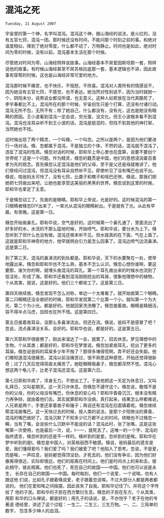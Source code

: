 # 混沌之死

`Tuesday, 21 August 2007`

宇宙里的第一个神，名字叫混沌。混沌这个神，据山海经的说法，是火红的，没
有五官七窍，混沌一团。那时候还没有时间，不能问那个时刻之前的事。和绝对
温度相似，降到了绝对零度，什么都不动了，万物静止。时间也是如此，绝对时
间为零的时候，没有以前。混沌基本生活在那个时候。

尽管绝对时间为零，山海经照样说故事。山海经基本不屌爱因斯坦那一套，照样
说他的故事。有时候山海经甚至不屌苏格拉底那一套，基本逻辑也不讲，因此故
事有穿帮的时候。这也是山海经非常可爱的地方。

混沌那时候不痛苦，也不快乐，不恼怒，不欣喜。混沌对人类所有的情感说不，
因为她没有五官七窍，不感觉，也不表达。她当然对性别说不，因为当时就她一
个，阴阳未分，说男说女都没所谓，也无意义。这种人如若放在当代真酷死了，
李宇春都比不上。混沌所在的那个时候，宇宙创生只是个打算，还没有付诸行动。
混沌无所不包，无所不有；除了她自己，什么都没有，没有光，这也是她没有眼
睛的原因。王小波看到混沌一定会说，穷光蛋，没文化。但王小波根本看不到混
沌。混沌也没耳朵听不到王小波的话。混沌是挺混的，但找不到其他的神打架，
当然她也不找。

这时候出现了两个精灵，一个叫倏，一个叫忽。之所以是两个，是因为他们要进
行一场对话。倏、忽都属于混沌，不是独立的个体，不然的话，混沌就不混沌了，
违反了混沌的性质。倏忽对话的时候，耶和华上帝心里也在盘算，说要不要创个
世界呢？这是一个问题。作为精灵，倏忽的籍贯是中国，他们的思想浸润着百善
孝为先的观念。首先倏忽认定混沌是他们的父母，至于是父还是母就难讲了。他
们曾经问过混沌，但混沌没有耳朵自然听不见，即使听见了没有嘴巴也说不出。
倏说，咱爸妈太可怜了，没有七窍，比聋子和瞎子和哑巴还惨。倏说，那我们把
她把七窍凿出来吧，让她也能享受这美丽的黑黑的世界。倏忽说到这里的时候，
耶和华也拿定了主意。

于是倏忽动工了。先凿的是眼睛。耶和华上帝说，光是好的。这时候混沌的第一
只眼睛被倏忽DIY出来了，一束光从混沌的眼睛射出。于是就有了光。从此有早
晨，有夜晚。这是第一日。

倏忽开始凿鼻孔。耶和华说，空气是好的。这时候第一个鼻孔通了，里面流出了
好多好的水，水流的不那么猛地时候，开始喷气。耶和华说，要分水为上下。倏
忽听到了但什么也没有做。混沌还根本听不见。但水就真的在下面，气在上面了。
这就是耶和华神奇的地方，他早就明白引力是怎么回事了。混沌边喷气边流鼻涕。
这是第二日。

到了第三天，混沌的鼻涕流的到处都是。耶和华说，天下的水要聚在一处，使旱
地露出来。倏忽和耶和华也不怎么熟，基本不怎么认识。倏忽心想你谁啊，要这
要那，谁欠你的啊，就埋头凿混沌的耳孔。第一个耳孔凿出来的时候水也流到了
低洼处，形成了海。耶和华还看到混沌刚刚挖出的耳屎，很象他理想中的植物，
个从其类，就说，这是好的。他们三个都收工了。这是第三日。

第四天继续凿。倏忽发现不怎么对称，单边一个太难看了。就开始凿第二个眼睛。
第二只眼睛还没全凿好的时候，耶和华发现第二个比第一个小，就叫第一个为大
光，第二个为小光。都是好的。他就回家洗洗睡了。倏忽接着凿。眼睛是精细活，
容不得半点马虎，加班也在所不惜。这是第四日。

第五日接着凿耳朵，没那么多鼻涕流出，但还在流。倏说，爸妈不是感冒了吧？
忽说，流点鼻涕没关系，会好的。耶和华也说，都是好的。这是第五日。

第六天耶和华很疲倦了，刚出来溜达了一会，就累了。回去休息。梦见理想中的
生物，个从其类；都是好的，耶和华在梦里说。倏忽加紧凿耳孔，挖出了更多的
耳屎。倏忽说爸妈的耳屎多少年不掏了？那得多堵得慌啊，弄不好还会失聪。他
们哪知道混沌很痛苦。混沌以前没痛苦过，很不熟悉这种感觉，开始还觉得很新
奇；过了几天后觉得简直太痛苦了。她眨眼睛吸鼻子，倏忽都浑然不觉。混沌心
想这两个龟儿子，比老子混沌还混沌。这是第六日。

第七日耶和华病了，浑身无力，不想出工了。于是他把这一天定为休息日，又叫
礼拜日，又叫星期天。这一天只许休息。但倏忽不遵守这个。倏忽说，敢情不是
你的父母，你的父母没有嘴巴，你休息的安心吗？耶和华昏昏沉沉，根本没有精
力再争辩，就由着他们去。其实就算耶和华没病，真打起来，结果怎么样都难说，
人兄弟是两个，手里还拿着凿子和锤子；再说还有混沌在后面镇着呢。倏忽继续
帮混沌凿嘴巴。这一天快过去的时候，按人类的说法，是那个夕阳惨淡的黄昏，
混沌的嘴巴凿好了。混沌沉默了不知多少亿万都不止的时间，转眼也不过倏忽一
瞬，当有了嘴，会说些什么沉默中不能说的话？混沌此时，张了张嘴，这是这张
嘴第一次使用，也是最后一次，说，I——，就死去了。这唯一的一个字，混沌的
临终遗言，倏忽听到的还是不一样的。倏听到的是爱。忽听到的是唉。耶和华在
梦中听到的是I。倏忽是中国人，对英格丽西不敏感。倏说，爸妈最后的遗言是
爱，我们懂得爱吗？我们爱了吗？我们被爱了吧？他陷入了思考。忽说，不是爱，
而是唉，一声叹息，爸妈都觉得顶没劲，才死去的。他们没有争论，因为他们好
像离得很近，实际却很远，他们的距离在时间上。他们是时间点上的来和去，彼
此相守，彼此相离。他们也死了，死在自己的故国——中国。他们也可以说是永生，
长存在自己的故国——中国。每时每刻，他们一个说爱，一个说唉。也有人跟这他
们说，比如孔子跟着倏说爱，老子跟着忽说唉。不过大部分人都是两者都说的。
他们在爱和唉之间摇摆，因此丧失了自我。耶和华记住了I，并将这个字传给了
他的子民。耶和华的子民在西方繁衍生息。倏忽的子民在东方。个从其类，用耶
和华的口头禅说，都是好的；用孔子的话说，是，不亦悦乎？老子在他的专著道
德经里，讲述了这个过程：一生二，二生三，三生万物。一、二、三简单的数字，
包含多少神人的血泪。
